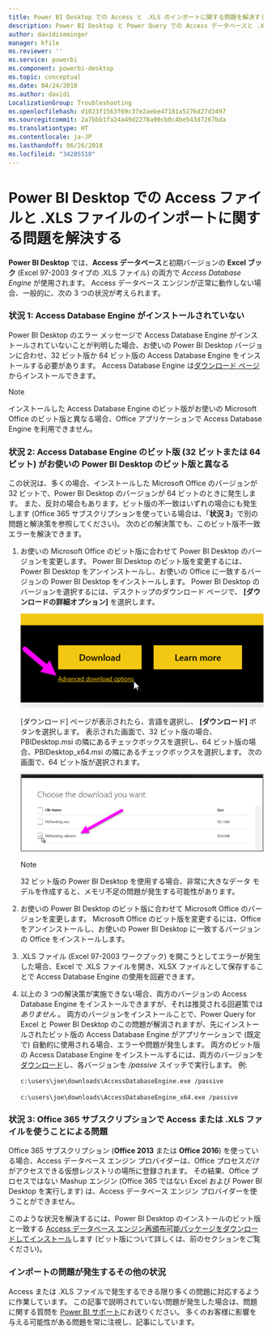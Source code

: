 ```yaml
---
title: Power BI Desktop での Access と .XLS のインポートに関する問題を解決する
description: Power BI Desktop と Power Query での Access データベースと .XLS スプレッドシートのインポート問題を解決する
author: davidiseminger
manager: kfile
ms.reviewer: ''
ms.service: powerbi
ms.component: powerbi-desktop
ms.topic: conceptual
ms.date: 04/24/2018
ms.author: davidi
LocalizationGroup: Troubleshooting
ms.openlocfilehash: d1023f1563f69c37e2aebe47181a5276d27d3497
ms.sourcegitcommit: 2a7bbb1fa24a49d2278a90cb0c4be543d7267bda
ms.translationtype: HT
ms.contentlocale: ja-JP
ms.lasthandoff: 06/26/2018
ms.locfileid: "34285510"
---
```

# <a name="resolve-issues-importing-access-and-xls-files-in-power-bi-desktop"></a>Power BI Desktop での Access ファイルと .XLS ファイルのインポートに関する問題を解決する
**Power BI Desktop** では、**Access データベース**と初期バージョンの **Excel ブック** (Excel 97-2003 タイプの .XLS ファイル) の両方で *Access Database Engine* が使用されます。 Access データベース エンジンが正常に動作しない場合、一般的に、次の 3 つの状況が考えられます。

### <a name="situation-1-no-access-database-engine-installed"></a>状況 1: Access Database Engine がインストールされていない
Power BI Desktop のエラー メッセージで Access Database Engine がインストールされていないことが判明した場合、お使いの Power BI Desktop バージョンに合わせ、32 ビット版か 64 ビット版の Access Database Engine をインストールする必要があります。 Access Database Engine は[ダウンロード ページ](http://www.microsoft.com/en-us/download/details.aspx?id=13255)からインストールできます。

>[!NOTE]
>インストールした Access Database Engine のビット版がお使いの Microsoft Office のビット版と異なる場合、Office アプリケーションで Access Database Engine を利用できません。

### <a name="situation-2-the-access-database-engine-bit-version-32-bit-or-64-bit-is-different-from-your-power-bi-desktop-bit-version"></a>状況 2: Access Database Engine のビット版 (32 ビットまたは 64 ビット) がお使いの Power BI Desktop のビット版と異なる
この状況は、多くの場合、インストールした Microsoft Office のバージョンが 32 ビットで、Power BI Desktop のバージョンが 64 ビットのときに発生します。 また、反対の場合もあります。ビット版の不一致はいずれの場合にも発生します (Office 365 サブスクリプションを使っている場合は、「**状況 3**」で別の問題と解決策を参照してください)。 次のどの解決策でも、このビット版不一致エラーを解決できます。

1. お使いの Microsoft Office のビット版に合わせて Power BI Desktop のバージョンを変更します。 Power BI Desktop のビット版を変更するには、Power BI Desktop をアンインストールし、お使いの Office に一致するバージョンの Power BI Desktop をインストールします。 Power BI Desktop のバージョンを選択するには、デスクトップのダウンロード ページで、 **[ダウンロードの詳細オプション]** を選択します。
   
   ![](media/desktop-access-database-errors/desktop-access-errors-1.png)
   
   [ダウンロード] ページが表示されたら、言語を選択し、 **[ダウンロード]** ボタンを選択します。 表示された画面で、32 ビット版の場合、PBIDesktop.msi の隣にあるチェックボックスを選択し、64 ビット版の場合、PBIDesktop_x64.msi の隣にあるチェックボックスを選択します。 次の画面で、64 ビット版が選択されます。
   
   ![](media/desktop-access-database-errors/desktop-access-errors-2.png)
   
   >[!NOTE]
   >32 ビット版の Power BI Desktop を使用する場合、非常に大きなデータ モデルを作成すると、メモリ不足の問題が発生する可能性があります。
2. お使いの Power BI Desktop のビット版に合わせて Microsoft Office のバージョンを変更します。 Microsoft Office のビット版を変更するには、Office をアンインストールし、お使いの Power BI Desktop に一致するバージョンの Office をインストールします。
3. .XLS ファイル (Excel 97-2003 ワークブック) を開こうとしてエラーが発生した場合、Excel で .XLS ファイルを開き、XLSX ファイルとして保存することで Access Database Engine の使用を回避できます。
4. 以上の 3 つの解決策が実施できない場合、両方のバージョンの Access Database Engine をインストールできますが、それは推奨される回避策では *ありません* 。 両方のバージョンをインストールことで、Power Query for Excel と Power BI Desktop のこの問題が解消されますが、先にインストールされたビット版の Access Database Engine がアプリケーションで (既定で) 自動的に使用される場合、エラーや問題が発生します。 両方のビット版の Access Database Engine をインストールするには、両方のバージョンを[ダウンロード](http://www.microsoft.com/en-us/download/details.aspx?id=13255)し、各バージョンを */passive* スイッチで実行します。 例:
   
       c:\users\joe\downloads\AccessDatabaseEngine.exe /passive
   
       c:\users\joe\downloads\AccessDatabaseEngine_x64.exe /passive

### <a name="situation-3-trouble-using-access-or-xls-files-with-an-office-365-subscription"></a>状況 3: Office 365 サブスクリプションで Access または .XLS ファイルを使うことによる問題
Office 365 サブスクリプション (**Office 2013** または **Office 2016**) を使っている場合、Access データベース エンジン プロバイダーは、Office プロセス*だけ*がアクセスできる仮想レジストリの場所に登録されます。 その結果、Office プロセスではない Mashup エンジン (Office 365 ではない Excel および Power BI Desktop を実行します) は、Access データベース エンジン プロバイダーを使うことができません。

このような状況を解決するには、Power BI Desktop のインストールのビット版と一致する [Access データベース エンジン再頒布可能パッケージをダウンロードしてインストール](http://www.microsoft.com/en-us/download/details.aspx?id=13255)します (ビット版について詳しくは、前のセクションをご覧ください)。

### <a name="other-situations-that-cause-import-issues"></a>インポートの問題が発生するその他の状況
Access または .XLS ファイルで発生するできる限り多くの問題に対応するように作業しています。 この記事で説明されていない問題が発生した場合は、問題に関する質問を [Power BI サポート](https://powerbi.microsoft.com/support/)にお送りください。 多くのお客様に影響を与える可能性がある問題を常に注視し、記事にしています。

